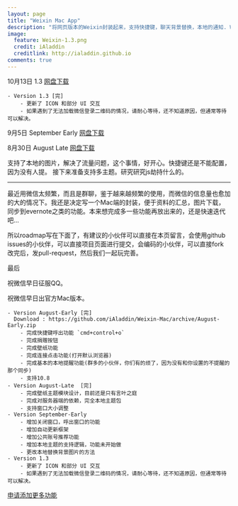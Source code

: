 ```yaml
---
layout: page
title: "Weixin Mac App"
description: "将网页版本的Weixin封装起来，支持快捷键，聊天背景替换，本地的通知. Weixin For Mac,Wechat for Mac"
image:
  feature: Weixin-1.3.png
  credit: iAladdin
  creditlink: http://ialaddin.github.io
comments: true  
---
```


10月13日 1.3 [网盘下载](http://pan.baidu.com/s/1d0I5g)
    
    - Version 1.3 [完]
        - 更新了 ICON 和部分 UI 交互
        - 如果遇到了无法加载微信登录二维码的情况，请耐心等待，还不知道原因，但通常等待可以解决。


9月5日 September Early [网盘下载](http://pan.baidu.com/share/link?shareid=2367862141&uk=2885731703)

8月30日 August Late [网盘下载](http://yun.baidu.com/share/link?shareid=3983916216&uk=2885731703&third=0)

支持了本地的图片，解决了流量问题，这个事情，好开心。快捷键还是不能配置，因为没有人提。
接下来准备支持多主题。研究研究js劫持什么的。

---

最近用微信太频繁，而且是群聊，鉴于越来越频繁的使用，而微信的信息量也愈加的大的情况下。我还是决定写一个Mac端的封装，便于资料的汇总，图片下载，同步到evernote之类的功能。本来想完成多一些功能再放出来的，还是快速迭代吧...  

所以roadmap写在下面了，有建议的小伙伴可以直接在本页留言，会使用github issues的小伙伴，可以直接项目页面进行提交，会编码的小伙伴，可以直接fork 改完后，发pull-request，然后我们一起玩完善。

最后

祝微信早日征服QQ。

祝微信早日出官方Mac版本。



    - Version August-Early [完] 
      Download : https://github.com/iAladdin/Weixin-Mac/archive/August-Early.zip
        - 完成快捷键呼出功能 `cmd+control+o`
        - 完成捐赠按钮
        - 完成壁纸功能
        - 完成连接点击功能(打开默认浏览器)
        - 完成基本的本地提醒功能(群多的小伙伴，你们有的烦了，因为没有和你设置的不提醒的那个同步)
        - 支持10.8
    - Version August-Late  [完]
        - 完成壁纸主题模块设计，目前还是只有言叶之庭
        - 完成对服务器端的依赖，完全本地主题包
        - 支持窗口大小调整
    - Version September-Early 
        - 增加关闭窗口，呼出窗口的功能
        - 增加自动更新框架
        - 增加公共账号推荐功能
        - 增加本地主题的支持逻辑，功能未开始做
        - 更改本地替换背景图片的方法
    - Version 1.3
        - 更新了 ICON 和部分 UI 交互
        - 如果遇到了无法加载微信登录二维码的情况，请耐心等待，还不知道原因，但通常等待可以解决。



[申请添加更多功能](https://github.com/iAladdin/Weixin-Mac/issues)